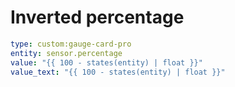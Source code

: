 # Inverted percentage

```yaml
type: custom:gauge-card-pro
entity: sensor.percentage
value: "{{ 100 - states(entity) | float }}"
value_text: "{{ 100 - states(entity) | float }}"
```
